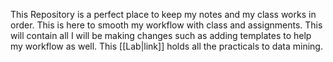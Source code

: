 This Repository is a perfect place to keep my notes and my class works in order. This is here to smooth my workflow with class and assignments.
This will contain all I will be making changes such as adding templates to help my workflow as well.
This [[Lab|link]] holds all the practicals to data mining.